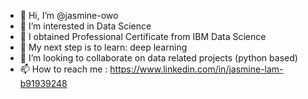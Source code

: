 - 👋 Hi, I’m @jasmine-owo
- 👀 I’m interested in Data Science
- 🦾 I obtained Professional Certificate from IBM Data Science
- 🌱 My next step is to learn: deep learning
- 💞️ I’m looking to collaborate on data related projects (python based)
- 📫 How to reach me : https://www.linkedin.com/in/jasmine-lam-b91939248

<!---
jasmine-owo/jasmine-owo is a ✨ special ✨ repository because its `README.md` (this file) appears on your GitHub profile.
You can click the Preview link to take a look at your changes.
--->
